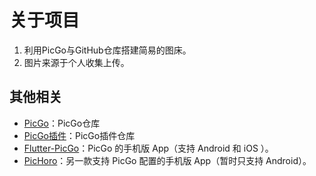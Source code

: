 # 关于项目

1. 利用PicGo与GitHub仓库搭建简易的图床。
2. 图片来源于个人收集上传。


## 其他相关

- [PicGo](https://github.com/Molunerfinn/PicGo)：PicGo仓库
- [PicGo插件](https://github.com/PicGo/Awesome-PicGo)：PicGo插件仓库
- [Flutter-PicGo](https://github.com/PicGo/flutter-picgo)：PicGo 的手机版 App（支持 Android 和 iOS ）。
- [PicHoro](https://github.com/Kuingsmile/PicHoro)：另一款支持 PicGo 配置的手机版 App（暂时只支持 Android）。